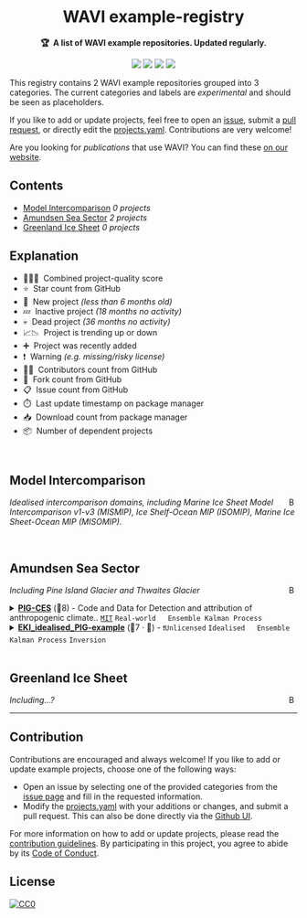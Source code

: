 <!-- markdownlint-disable -->
<h1 align="center">
    WAVI example-registry
    <br>
</h1>

<p align="center">
    <strong>🏆&nbsp; A list of WAVI example repositories. Updated regularly.</strong>
</p>

<p align="center">
    <a href="https://best-of.org" title="Best-of Badge"><img src="http://bit.ly/3o3EHNN"></a>
    <a href="#Contents" title="Project Count"><img src="https://img.shields.io/badge/projects-2-blue.svg?color=5ac4bf"></a>
    <a href="#Contribution" title="Contributions are welcome"><img src="https://img.shields.io/badge/contributions-welcome-green.svg"></a>
    <a href="https://github.com/WAVI-ice-sheet-model/example-registry/releases" title="Best-of Updates"><img src="https://img.shields.io/github/release-date/WAVI-ice-sheet-model/example-registry?color=green&label=updated"></a>
</p>

This registry contains 2 WAVI example repositories grouped into 3 categories. The current categories and labels are _experimental_ and should be seen as placeholders.

If you like to add or update projects, feel free to open an [issue](https://github.com/WAVI-ice-sheet-model/example-registry/issues/new/choose), submit a [pull request](https://github.com/WAVI-ice-sheet-model/example-registry/pulls), or directly edit the [projects.yaml](https://github.com/WAVI-ice-sheet-model/example-registry/edit/main/projects.yaml). Contributions are very welcome!

Are you looking for *publications* that use WAVI? You can find these [on our website](https://wavi-ice-sheet-model.github.io/WAVI-website/publications/).

## Contents

- [Model Intercomparison](#model-intercomparison) _0 projects_
- [Amundsen Sea Sector](#amundsen-sea-sector) _2 projects_
- [Greenland Ice Sheet](#greenland-ice-sheet) _0 projects_

## Explanation
- 🥇🥈🥉&nbsp; Combined project-quality score
- ⭐️&nbsp; Star count from GitHub
- 🐣&nbsp; New project _(less than 6 months old)_
- 💤&nbsp; Inactive project _(18 months no activity)_
- 💀&nbsp; Dead project _(36 months no activity)_
- 📈📉&nbsp; Project is trending up or down
- ➕&nbsp; Project was recently added
- ❗️&nbsp; Warning _(e.g. missing/risky license)_
- 👨‍💻&nbsp; Contributors count from GitHub
- 🔀&nbsp; Fork count from GitHub
- 📋&nbsp; Issue count from GitHub
- ⏱️&nbsp; Last update timestamp on package manager
- 📥&nbsp; Download count from package manager
- 📦&nbsp; Number of dependent projects

<br>

## Model Intercomparison

<a href="#contents"><img align="right" width="15" height="15" src="https://git.io/JtehR" alt="Back to top"></a>

_Idealised intercomparison domains, including Marine Ice Sheet Model Intercomparison v1-v3 (MISMIP), Ice Shelf-Ocean MIP (ISOMIP), Marine Ice Sheet-Ocean MIP (MISOMIP)._

<br>

## Amundsen Sea Sector

<a href="#contents"><img align="right" width="15" height="15" src="https://git.io/JtehR" alt="Back to top"></a>

_Including Pine Island Glacier and Thwaites Glacier_

<details><summary><b><a href="https://github.com/alextbradley/PIG-CES">PIG-CES</a></b> (🥇8) - Code and Data for Detection and attribution of anthropogenic climate.. <code><a href="http://bit.ly/34MBwT8">MIT</a></code> <code>Real-world</code> <code><img src="https://hatscripts.github.io/circle-flags/flags/aq.svg" style="display:inline;" width="13" height="13"></code> <code>Ensemble Kalman Process</code></summary>

- [GitHub](https://github.com/alextbradley/PIG-CES) (⏱️ 15.05.2025):

	```
	git clone https://github.com/alextbradley/PIG-CES
	```
</details>
<details><summary><b><a href="https://github.com/WAVI-ice-sheet-model/EKI_idealised_PIG-example">EKI_idealised_PIG-example</a></b> (🥉7 · 🐣) -  <code>❗Unlicensed</code> <code>Idealised</code> <code><img src="https://hatscripts.github.io/circle-flags/flags/aq.svg" style="display:inline;" width="13" height="13"></code> <code>Ensemble Kalman Process</code> <code>Inversion</code></summary>

- [GitHub](https://github.com/WAVI-ice-sheet-model/EKI_idealised_PIG-example) (⏱️ 29.09.2025):

	```
	git clone https://github.com/WAVI-ice-sheet-model/EKI_idealised_PIG-example
	```
</details>
<br>

## Greenland Ice Sheet

<a href="#contents"><img align="right" width="15" height="15" src="https://git.io/JtehR" alt="Back to top"></a>

_Including...?_


---

## Contribution

Contributions are encouraged and always welcome! If you like to add or update example projects, choose one of the following ways:

- Open an issue by selecting one of the provided categories from the [issue page](https://github.com/WAVI-ice-sheet-model/example-registry/issues/new/choose) and fill in the requested information.
- Modify the [projects.yaml](https://github.com/WAVI-ice-sheet-model/example-registry/blob/main/projects.yaml) with your additions or changes, and submit a pull request. This can also be done directly via the [Github UI](https://github.com/WAVI-ice-sheet-model/example-registry/edit/main/projects.yaml).

For more information on how to add or update projects, please read the [contribution guidelines](https://github.com/WAVI-ice-sheet-model/example-registry/blob/main/CONTRIBUTING.md). By participating in this project, you agree to abide by its [Code of Conduct](https://github.com/WAVI-ice-sheet-model/example-registry/blob/main/.github/CODE_OF_CONDUCT.md).

## License

[![CC0](https://mirrors.creativecommons.org/presskit/buttons/88x31/svg/by-sa.svg)](https://creativecommons.org/licenses/by-sa/4.0/)
